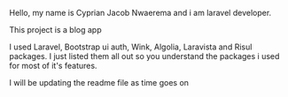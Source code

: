 Hello, my name is Cyprian Jacob Nwaerema and i am laravel developer.

This project is a blog app 

I used Laravel, Bootstrap ui auth, Wink, Algolia, Laravista and Risul packages.
I just listed them all out so you understand the packages i used for most of it's features.

I will be updating the readme file as time goes on
